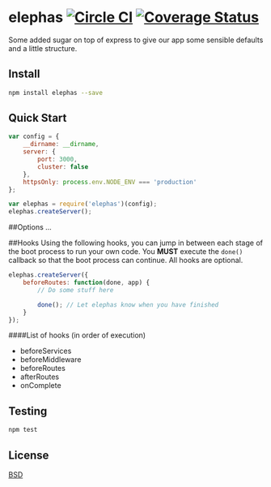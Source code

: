 elephas [![Circle CI](https://circleci.com/gh/bigdatr/elephas.svg?style=svg)](https://circleci.com/gh/bigdatr/elephas) [![Coverage Status](https://coveralls.io/repos/bigdatr/elephas/badge.svg?branch=master&service=github)](https://coveralls.io/github/bigdatr/elephas?branch=master)
=======================

Some added sugar on top of express to give our app some sensible defaults and a little structure.

## Install

```sh
npm install elephas --save
```

## Quick Start

```js
var config = {
	__dirname: __dirname,
    server: {
        port: 3000,
        cluster: false
    },
    httpsOnly: process.env.NODE_ENV === 'production'
};

var elephas = require('elephas')(config);
elephas.createServer();

```

##Options
...

##Hooks
Using the following hooks, you can jump in between each stage of the boot process to run your own code. You **MUST** execute the `done()` callback so that the boot process can continue. All hooks are optional.

```js
elephas.createServer({
    beforeRoutes: function(done, app) {
        // Do some stuff here

        done(); // Let elephas know when you have finished
    }
});
```

####List of hooks (in order of execution)

* beforeServices
* beforeMiddleware
* beforeRoutes
* afterRoutes
* onComplete

## Testing

```js
npm test
```

## License
[BSD](https://github.com/bigdatr/elephas/blob/master/LICENSE)


[npm-image]: https://img.shields.io/npm/v/koa.svg?style=flat-square
[npm-url]: https://npmjs.org/package/koa
